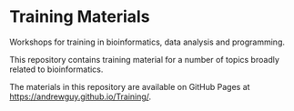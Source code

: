 # Training Materials

Workshops for training in bioinformatics, data analysis and programming.

This repository contains training material for a number of topics broadly related to bioinformatics.

The materials in this repository are available on GitHub Pages at https://andrewguy.github.io/Training/.
